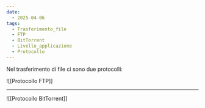 ```yaml
---
date:
  - 2025-04-06
tags:
  - Trasferimento_file
  - FTP
  - BitTorrent
  - Livello_applicazione
  - Protocollo
---
```

Nel trasferimento di file ci sono due protocolli:

![[Protocollo FTP]]

---

![[Protocollo BitTorrent]]